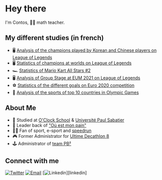# Hey there

I'm Contos, :man_teacher: math teacher.

## My different studies (in french) 

- :desktop_computer: [Analysis of the champions played by Korean and Chinese players on League of Legends](https://twitter.com/Contoqueren/status/1442817527814496259)
- :desktop_computer: [Statistics of champions at worlds on League of Legends](https://twitter.com/Contoqueren/status/1442817527814496259)
- :racing_car: [Statistics of Mario Kart All Stars #2](https://twitter.com/Contoqueren/status/1436300358456954883)
- :desktop_computer: [Analysis of Group Stage at EUM 2021 on League of Legends](https://twitter.com/Contoqueren/status/1435594117250174976)
- :soccer: [Statistics of the different goals on Euro 2020 competition](https://twitter.com/Contoqueren/status/1414342744907132934)
- :running: [Analysis of the sports of top 10 countries in Olympic Games](https://twitter.com/Contoqueren/status/1414632963350880260)

## About Me

- :school: Studied at [O'Clock School](https://oclock.io/) & [Université Paul Sabatier](https://www.univ-tlse3.fr/)
- :baguette_bread: Leader back of ["Où est mon pain"](https://youtu.be/h9D6BdwlaGk?t=2154)
- :running_man: Fan of sport, e-sport and [speedrun](https://www.speedrun.com/user/Contos)
- :video_game: Former Administrator for [Ultime Decathlon 8](https://www.ultimedecathlon.com/championship/season-8)
- :joystick: Administrator of [team PB²](twitch.tv/pb2tv)

## Connect with me

[![Twitter](https://img.shields.io/badge/Twitter-contoqueren-blue?style=for-the-badge&logo=twitter)][twitter]
[![Email](https://img.shields.io/badge/Email-j.gimazaneguy@gmail.com-red?style=for-the-badge&logo=gmail)][email]
[![Linkedin](https://img.shields.io/badge/LinkedIn-Jean%20Baptiste%20Gimazane%20Guy-blue?style=for-the-badge&logo=linkedin)][linkedin]

[email]: mailto:contosflyff@gmail.com
[twitter]: https://twitter.com/Contoqueren
